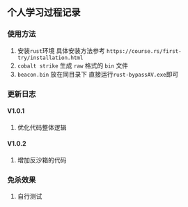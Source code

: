 ## 个人学习过程记录
### 使用方法


1. 安装`rust`环境 具体安装方法参考 `https://course.rs/first-try/installation.html`
2. `cobalt strike` 生成 `raw` 格式的 `bin` 文件
3. `beacon.bin` 放在同目录下 直接运行`rust-bypassAV.exe`即可


### 更新日志

#### V1.0.1
1. 优化代码整体逻辑

#### V1.0.2
1. 增加反沙箱的代码



### 免杀效果
1. 自行测试




